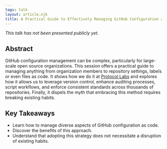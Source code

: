 ```yaml
---
tags: talk
layout: article.njk
title: A Practical Guide to Effectively Managing GitHub Configuration as Code
---
```


*This talk has not been presented publicly yet.*

## Abstract

GitHub configuration management can be complex, particularly for large-scale open source organizations. This session offers a practical guide to managing anything from organization members to repository settings, labels or even files as code. It shows how we do it at [Protocol Labs](https://github.com/protocol/github-mgmt-template) and explores how it allows us to leverage version control, enhance auditing processes, script workflows, and enforce consistent standards across thousands of repositories. Finally, it dispels the myth that embracing this method requires breaking existing habits.

## Key Takeaways

- Learn how to manage diverse aspects of GitHub configuration as code.
- Discover the benefits of this approach.
- Understand that adopting this strategy does not necessitate a disruption of existing habits.

